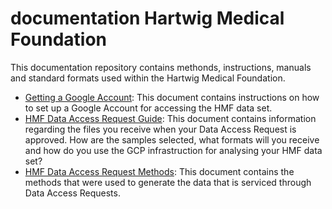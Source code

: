 # documentation Hartwig Medical Foundation

This documentation repository contains methonds, instructions, manuals and standard formats used within the Hartwig Medical Foundation.

* [Getting a Google Account](getting-a-Google-account.md): This document contains instructions on how to set up a Google Account for accessing the HMF data set.
* [HMF Data Access Request Guide](data-access-request-guide.md): This document contains information regarding the files you receive when your Data Access Request is approved. How are the samples selected, what formats will you receive and how do you use the GCP infrastruction for analysing your HMF data set?
* [HMF Data Access Request Methods](data-access-request-methods.md): This document contains the methods that were used to generate the data that is serviced through Data Access Requests.
